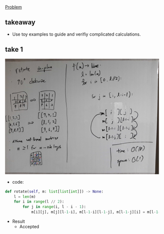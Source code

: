 [Problem](https://leetcode.com/problems/rotate-image/)

## takeaway
- Use toy examples to guide and verifiy complicated calculations.

## take 1
![](img-1.jpg)
- code:
```python
def rotate(self, m: list[list[int]]) -> None:
    l = len(m)
    for i in range(l // 2):
        for j in range(i, l - i - 1):
            m[i][j], m[j][l-1-i], m[l-1-i][l-1-j], m[l-1-j][i] = m[l-1-j][i], m[i][j], m[j][l-1-i], m[l-1-i][l-1-j]
```
- Result
    - Accepted

